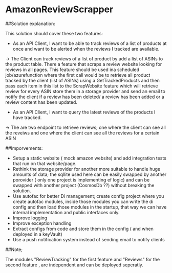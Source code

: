 # AmazonReviewScrapper

##Solution explanation:

This solution should cover these two features:
* As an API Client, I want to be able to track reviews of a list of products at once and want to be alerted when the reviews I tracked are available.

-> The Client can track reviews of a list of product by add a list of ASINs to the product table. There a feature that scraps a review website looking for reviews in all pages. This feature should be  used ina scheduled job/azurefunction where the first call would be to retrieve all product tracked by the client (list of ASINs) using a GetTrackedProducts and then pass each item in this list to the ScrapWebsite feature which will retrieve review for every ASIN store them in a storage provider and send an email to notify the client if a review has been deleted/ a review has been added or a review content has been updated.

* As an API Client, I want to query the latest reviews of the products I have tracked.

-> The are two endpoint to retrieve reviews; one where the client can see all the reveiws and one where the client can see all the reviews for a certain ASIN

##Imporvements:

* Setup a static website ( mock amazon website) and add integration tests that run on that website/page.
* Rethink the storage provider for another more suitable to handle huge amounts of data; the sqllite used here can be easily swapped by another porovider ( only one project is implementing ef logic) and can be swapped with another project (CosmosDb ??) without breaking the solution.
* Use autofac for better Di management; create config project where you create autofac modules, inside those modules you can write the di config and then load those modules in the startup, that way we can have internal implementation and public interfaces only.
* Improve logging
* Improve exception handling
* Extract configs from code and store them in the config ( and when deployed in a keyVault)
* Use a push notification system instead of sending email to notify clients

##Note;

The modules "ReviewTracking" for the first feature and "Reviews" for the second feature , are independent and can be deployed seperatly.
